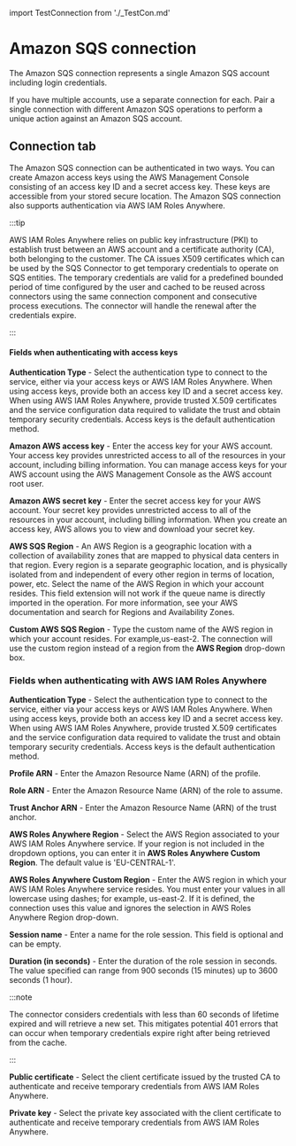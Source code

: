 import TestConnection from './_TestCon.md'

# Amazon SQS connection 

<head>
  <meta name="guidename" content="Integration"/>
  <meta name="context" content="GUID-b9e272a6-adc4-49a5-8797-7cf7efac874e"/>
</head>


The Amazon SQS connection represents a single Amazon SQS account including login credentials.

If you have multiple accounts, use a separate connection for each. Pair a single connection with different Amazon SQS operations to perform a unique action against an Amazon SQS account.

## Connection tab 

The Amazon SQS connection can be authenticated in two ways. You can create Amazon access keys using the AWS Management Console consisting of an access key ID and a secret access key. These keys are accessible from your stored secure location. The Amazon SQS connection also supports authentication via AWS IAM Roles Anywhere.

:::tip

AWS IAM Roles Anywhere relies on public key infrastructure (PKI) to establish trust between an AWS account and a certificate
authority (CA), both belonging to the customer. The CA issues X509 certificates which can be used by the SQS Connector to get temporary credentials to operate on SQS entities. The temporary credentials are valid for a predefined bounded period of time configured by the user and cached to be reused across connectors using the same connection component and consecutive process executions. The connector will handle the renewal after the credentials expire.

:::

#### Fields when authenticating with access keys

**Authentication Type** - 
Select the authentication type to connect to the service, either via your access keys or AWS IAM Roles Anywhere. When using access keys, provide both an access key ID and a secret access key. When using AWS IAM Roles Anywhere, provide trusted X.509 certificates and the service configuration data required to validate the trust and obtain temporary security credentials. Access keys is the default authentication method.

**Amazon AWS access key** -
Enter the access key for your AWS account. Your access key provides unrestricted access to all of the resources in your account, including billing information. You can manage access keys for your AWS account using the AWS Management Console as the AWS account root user.

**Amazon AWS secret key** -
Enter the secret access key for your AWS account. Your secret key provides unrestricted access to all of the resources in your account, including billing information. When you create an access key, AWS allows you to view and download your secret key.

**AWS SQS Region** -
 An AWS Region is a geographic location with a collection of availability zones that are mapped to physical data centers in that region. Every region is a separate geographic location, and is physically isolated from and independent of every other region in terms of location, power, etc. Select the name of the AWS Region in which your account resides. This field extension will not work if the queue name is directly imported in the operation. For more information, see your AWS documentation and search for Regions and Availability Zones.

**Custom AWS SQS Region** -
Type the custom name of the AWS region in which your account resides. For example,us-east-2. The connection will use the custom region instead of a region from the **AWS Region** drop-down box.

### Fields when authenticating with AWS IAM Roles Anywhere

**Authentication Type** - 
Select the authentication type to connect to the service, either via your access keys or AWS IAM Roles Anywhere. When using access keys, provide both an access key ID and a secret access key. When using AWS IAM Roles Anywhere, provide trusted X.509 certificates and the service configuration data required to validate the trust and obtain temporary security credentials. Access keys is the default authentication method.

**Profile ARN** - Enter the Amazon Resource Name (ARN) of the profile.

**Role ARN** - Enter the Amazon Resource Name (ARN) of the role to assume.

**Trust Anchor ARN** - Enter the Amazon Resource Name (ARN) of the trust anchor.

**AWS Roles Anywhere Region** - Select the AWS Region associated to your AWS IAM Roles Anywhere service. If your region is not included in the dropdown options, you can enter it in **AWS Roles Anywhere Custom Region**. The default value is 'EU-CENTRAL-1'.

**AWS Roles Anywhere Custom Region** - Enter the AWS region in which your AWS IAM Roles Anywhere service resides. You must enter your values in all lowercase using dashes; for example, us-east-2. If it is defined, the connection uses this value and ignores the selection in AWS Roles Anywhere Region drop-down.

**Session name** - Enter a name for the role session. This field is optional and can be empty.

**Duration (in seconds)** - Enter the duration of the role session in seconds. The value specified can range from 900 seconds (15 minutes) up to 3600 seconds (1 hour).

:::note

The connector considers credentials with less than 60 seconds of lifetime expired and will retrieve a new set. This mitigates potential 401 errors that can occur when temporary credentials expire right after being retrieved from the cache.

:::

**Public certificate** - 
Select the client certificate issued by the trusted CA to authenticate and receive temporary credentials from AWS IAM Roles Anywhere.

**Private key** - 
Select the private key associated with the client certificate to authenticate and receive temporary credentials from AWS IAM Roles Anywhere.

<TestConnection />
